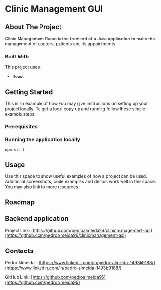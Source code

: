 # Clinic Management GUI

<!-- ABOUT THE PROJECT -->
## About The Project
Clinic Management React is the frontend of a Java application to make the management of doctors, patients and its appointments.

### Built With

This project uses:
* React

<!-- GETTING STARTED -->
## Getting Started

This is an example of how you may give instructions on setting up your project locally.
To get a local copy up and running follow these simple example steps.

### Prerequisites

<!-- RUNNING THE APPLICATION LOCALLY -->
### Running the application locally

```shell
npm start
```

<!-- USAGE EXAMPLES -->
## Usage

Use this space to show useful examples of how a project can be used. Additional screenshots, code examples and demos work well in this space. You may also link to more resources.

<!-- ROADMAP -->
## Roadmap


<!-- FRONTEND APPLICATION -->
## Backend application
Project Link: [https://github.com/pedroalmeida96/clinicmanagement-api](https://github.com/pedroalmeida96/clinicmanagement-api)

  
<!-- CONTACTS -->
## Contacts
Pedro Almeida - [https://www.linkedin.com/in/pedro-almeida-1493b9188/](https://www.linkedin.com/in/pedro-almeida-1493b9188/)

GitHub Link: [https://github.com/pedroalmeida96](https://github.com/pedroalmeida96)

